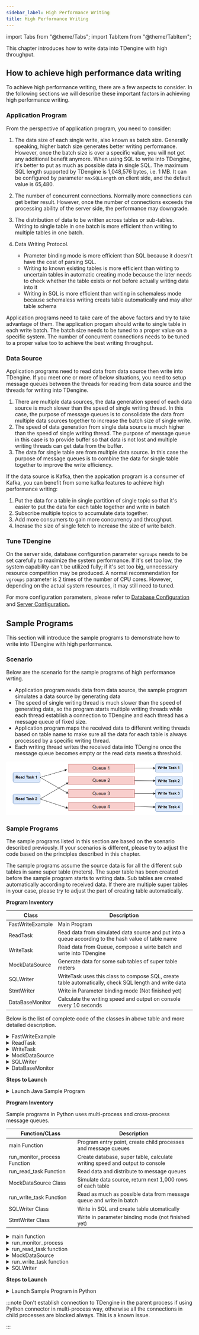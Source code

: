 ```yaml
---
sidebar_label: High Performance Writing
title: High Performance Writing
---
```


import Tabs from "@theme/Tabs";
import TabItem from "@theme/TabItem";

This chapter introduces how to write data into TDengine with high throughput.

## How to achieve high performance data writing

To achieve high performance writing, there are a few aspects to consider. In the following sections we will describe these important factors in achieving high performance writing.

### Application Program

From the perspective of application program, you need to consider:

1. The data size of each single write, also known as batch size. Generally speaking, higher batch size generates better writing performance. However, once the batch size is over a specific value, you will not get any additional benefit anymore. When using SQL to write into TDengine, it's better to put as much as possible data in single SQL. The maximum SQL length supported by TDengine is 1,048,576 bytes, i.e. 1 MB. It can be configured by parameter `maxSQLLength` on client side, and the default value is 65,480.

2. The number of concurrent connections. Normally more connections can get better result. However, once the number of connections exceeds the processing ability of the server side, the performance may downgrade.

3. The distribution of data to be written across tables or sub-tables. Writing to single table in one batch is more efficient than writing to multiple tables in one batch.

4. Data Writing Protocol.
   - Prameter binding mode is more efficient than SQL because it doesn't have the cost of parsing SQL.
   - Writing to known existing tables is more efficient than wirting to uncertain tables in automatic creating mode because the later needs to check whether the table exists or not before actually writing data into it
   - Writing in SQL is more efficient than writing in schemaless mode because schemaless writing creats table automatically and may alter table schema

Application programs need to take care of the above factors and try to take advantage of them. The application progam should write to single table in each write batch. The batch size needs to be tuned to a proper value on a specific system. The number of concurrent connections needs to be tuned to a proper value too to achieve the best writing throughput.

### Data Source

Application programs need to read data from data source then write into TDengine. If you meet one or more of below situations, you need to setup message queues between the threads for reading from data source and the threads for writing into TDengine.

1. There are multiple data sources, the data generation speed of each data source is much slower than the speed of single writing thread. In this case, the purpose of message queues is to consolidate the data from multiple data sources together to increase the batch size of single write.
2. The speed of data generation from single data source is much higher than the speed of single writing thread. The purpose of message queue in this case is to provide buffer so that data is not lost and multiple writing threads can get data from the buffer.
3. The data for single table are from multiple data source. In this case the purpose of message queues is to combine the data for single table together to improve the write efficiency.

If the data source is Kafka, then the appication program is a consumer of Kafka, you can benefit from some kafka features to achieve high performance writing:

1. Put the data for a table in single partition of single topic so that it's easier to put the data for each table together and write in batch
2. Subscribe multiple topics to accumulate data together.
3. Add more consumers to gain more concurrency and throughput.
4. Incrase the size of single fetch to increase the size of write batch.

### Tune TDengine

On the server side, database configuration parameter `vgroups` needs to be set carefully to maximize the system performance. If it's set too low, the system capability can't be utilized fully; if it's set too big, unnecessary resource competition may be produced. A normal recommendation for `vgroups` parameter is 2 times of the number of CPU cores. However, depending on the actual system resources, it may still need to tuned.

For more configuration parameters, please refer to [Database Configuration](../../../taos-sql/database) and [Server Configuration](../../../reference/config)。

## Sample Programs

This section will introduce the sample programs to demonstrate how to write into TDengine with high performance.

### Scenario

Below are the scenario for the sample programs of high performance wrting.

- Application program reads data from data source, the sample program simulates a data source by generating data
- The speed of single writing thread is much slower than the speed of generating data, so the program starts multiple writing threads while each thread establish a connection to TDengine and each thread has a message queue of fixed size.
- Application program maps the received data to different writing threads based on table name to make sure all the data for each table is always processed by a specific writing thread.
- Each writing thread writes the received data into TDengine once the message queue becomes empty or the read data meets a threshold.

![Thread Model of High Performance Writing into TDengine](highvolume.webp)

### Sample Programs

The sample programs listed in this section are based on the scenario described previously. If your scenarios is different, please try to adjust the code based on the principles described in this chapter.

The sample programs assume the source data is for all the different sub tables in same super table (meters). The super table has been created before the sample program starts to writing data. Sub tables are created automatically according to received data. If there are multiple super tables in your case, please try to adjust the part of creating table automatically.

<Tabs defaultValue="java" groupId="lang">
<TabItem label="Java" value="java">

**Program Inventory**

| Class            | Description                                                                                           |
| ---------------- | ----------------------------------------------------------------------------------------------------- |
| FastWriteExample | Main Program                                                                                          |
| ReadTask         | Read data from simulated data source and put into a queue according to the hash value of table name   |
| WriteTask        | Read data from Queue, compose a wirte batch and write into TDengine                                   |
| MockDataSource   | Generate data for some sub tables of super table meters                                               |
| SQLWriter        | WriteTask uses this class to compose SQL, create table automatically, check SQL length and write data |
| StmtWriter       | Write in Parameter binding mode (Not finished yet)                                                    |
| DataBaseMonitor  | Calculate the writing speed and output on console every 10 seconds                                    |

Below is the list of complete code of the classes in above table and more detailed description.

<details>
<summary>FastWriteExample</summary>
The main Program is responsible for:

1. Create message queues
2. Start writing threads
3. Start reading threads
4. Otuput writing speed every 10 seconds

The main program provides 4 parameters for tuning：

1. The number of reading threads, default value is 1
2. The number of writing threads, default alue is 2
3. The total number of tables in the generated data, default value is 1000. These tables are distributed evenly across all writing threads. If the number of tables is very big, it will cost much time to firstly create these tables.
4. The batch size of single write, default value is 3,000

The capacity of message queue also impacts performance and can be tuned by modifying program. Normally it's always better to have a larger message queue. A larger message queue means lower possibility of being blocked when enqueueing and higher throughput. But a larger message queue consumes more memory space. The default value used in the sample programs is already big enoug.

```java
{{#include docs/examples/java/src/main/java/com/taos/example/highvolume/FastWriteExample.java}}
```

</details>

<details>
<summary>ReadTask</summary>

ReadTask reads data from data source. Each ReadTask is associated with a simulated data source, each data source generates data for a group of specific tables, and the data of any table is only generated from a single specific data source.

ReadTask puts data in message queue in blocking mode. That means, the putting operation is blocked if the message queue is full.

```java
{{#include docs/examples/java/src/main/java/com/taos/example/highvolume/ReadTask.java}}
```

</details>

<details>
<summary>WriteTask</summary>

```java
{{#include docs/examples/java/src/main/java/com/taos/example/highvolume/WriteTask.java}}
```

</details>

<details>

<summary>MockDataSource</summary>

```java
{{#include docs/examples/java/src/main/java/com/taos/example/highvolume/MockDataSource.java}}
```

</details>

<details>

<summary>SQLWriter</summary>

SQLWriter class encapsulates the logic of composing SQL and writing data. Please be noted that the tables have not been created before writing, but are created automatically when catching the exception of table doesn't exist. For other exceptions caught, the SQL which caused the exception are logged for you to debug.

```java
{{#include docs/examples/java/src/main/java/com/taos/example/highvolume/SQLWriter.java}}
```

</details>

<details>

<summary>DataBaseMonitor</summary>

```java
{{#include docs/examples/java/src/main/java/com/taos/example/highvolume/DataBaseMonitor.java}}
```

</details>

**Steps to Launch**

<details>
<summary>Launch Java Sample Program</summary>

You need to set environment variable `TDENGINE_JDBC_URL` before launching the program. If TDengine Server is setup on localhost, then the default value for user name, password and port can be used, like below:

```
TDENGINE_JDBC_URL="jdbc:TAOS://localhost:6030?user=root&password=taosdata"
```

**Launch in IDE**

1. Clone TDengine repolitory
   ```
   git clone git@github.com:taosdata/TDengine.git --depth 1
   ```
2. Use IDE to open `docs/examples/java` directory
3. Configure environment variable `TDENGINE_JDBC_URL`, you can also configure it before launching the IDE, if so you can skip this step.
4. Run class `com.taos.example.highvolume.FastWriteExample`

**Launch on server**

If you want to launch the sample program on a remote server, please follow below steps:

1. Package the sample programs. Execute below command under directory `TDengine/docs/examples/java` ：
   ```
   mvn package
   ```
2. Create `examples/java` directory on the server
   ```
   mkdir -p examples/java
   ```
3. Copy dependencies (below commands assume you are working on a local Windows host and try to launch on a remote Linux host)
   - Copy dependent packages
     ```
     scp -r .\target\lib <user>@<host>:~/examples/java
     ```
   - Copy the jar of sample programs
     ```
     scp -r .\target\javaexample-1.0.jar <user>@<host>:~/examples/java
     ```
4. Configure environment variable
   Edit `~/.bash_profile` or `~/.bashrc` and add below:

   ```
   export TDENGINE_JDBC_URL="jdbc:TAOS://localhost:6030?user=root&password=taosdata"
   ```

   If your TDengine server is not deployed on localhost or doesn't use default port, you need to change the above URL to correct value in your environment.

5. Launch the sample program

   ```
   java -classpath lib/*:javaexample-1.0.jar  com.taos.example.highvolume.FastWriteExample <read_thread_count>  <white_thread_count> <total_table_count> <max_batch_size>
   ```

6. The sample program doesn't exit unless you press <kbd>CTRL</kbd> + <kbd>C</kbd> to terminate it.
   Below is the output of running on a server of 16 cores, 64GB memory and SSD hard disk.

   ```
   root@vm85$ java -classpath lib/*:javaexample-1.0.jar  com.taos.example.highvolume.FastWriteExample 2 12
   18:56:35.896 [main] INFO  c.t.e.highvolume.FastWriteExample - readTaskCount=2, writeTaskCount=12 tableCount=1000 maxBatchSize=3000
   18:56:36.011 [WriteThread-0] INFO  c.taos.example.highvolume.WriteTask - started
   18:56:36.015 [WriteThread-0] INFO  c.taos.example.highvolume.SQLWriter - maxSQLLength=1048576
   18:56:36.021 [WriteThread-1] INFO  c.taos.example.highvolume.WriteTask - started
   18:56:36.022 [WriteThread-1] INFO  c.taos.example.highvolume.SQLWriter - maxSQLLength=1048576
   18:56:36.031 [WriteThread-2] INFO  c.taos.example.highvolume.WriteTask - started
   18:56:36.032 [WriteThread-2] INFO  c.taos.example.highvolume.SQLWriter - maxSQLLength=1048576
   18:56:36.041 [WriteThread-3] INFO  c.taos.example.highvolume.WriteTask - started
   18:56:36.042 [WriteThread-3] INFO  c.taos.example.highvolume.SQLWriter - maxSQLLength=1048576
   18:56:36.093 [WriteThread-4] INFO  c.taos.example.highvolume.WriteTask - started
   18:56:36.094 [WriteThread-4] INFO  c.taos.example.highvolume.SQLWriter - maxSQLLength=1048576
   18:56:36.099 [WriteThread-5] INFO  c.taos.example.highvolume.WriteTask - started
   18:56:36.100 [WriteThread-5] INFO  c.taos.example.highvolume.SQLWriter - maxSQLLength=1048576
   18:56:36.100 [WriteThread-6] INFO  c.taos.example.highvolume.WriteTask - started
   18:56:36.101 [WriteThread-6] INFO  c.taos.example.highvolume.SQLWriter - maxSQLLength=1048576
   18:56:36.103 [WriteThread-7] INFO  c.taos.example.highvolume.WriteTask - started
   18:56:36.104 [WriteThread-7] INFO  c.taos.example.highvolume.SQLWriter - maxSQLLength=1048576
   18:56:36.105 [WriteThread-8] INFO  c.taos.example.highvolume.WriteTask - started
   18:56:36.107 [WriteThread-8] INFO  c.taos.example.highvolume.SQLWriter - maxSQLLength=1048576
   18:56:36.108 [WriteThread-9] INFO  c.taos.example.highvolume.WriteTask - started
   18:56:36.109 [WriteThread-9] INFO  c.taos.example.highvolume.SQLWriter - maxSQLLength=1048576
   18:56:36.156 [WriteThread-10] INFO  c.taos.example.highvolume.WriteTask - started
   18:56:36.157 [WriteThread-11] INFO  c.taos.example.highvolume.WriteTask - started
   18:56:36.158 [WriteThread-10] INFO  c.taos.example.highvolume.SQLWriter - maxSQLLength=1048576
   18:56:36.158 [ReadThread-0] INFO  com.taos.example.highvolume.ReadTask - started
   18:56:36.158 [ReadThread-1] INFO  com.taos.example.highvolume.ReadTask - started
   18:56:36.158 [WriteThread-11] INFO  c.taos.example.highvolume.SQLWriter - maxSQLLength=1048576
   18:56:46.369 [main] INFO  c.t.e.highvolume.FastWriteExample - count=18554448 speed=1855444
   18:56:56.946 [main] INFO  c.t.e.highvolume.FastWriteExample - count=39059660 speed=2050521
   18:57:07.322 [main] INFO  c.t.e.highvolume.FastWriteExample - count=59403604 speed=2034394
   18:57:18.032 [main] INFO  c.t.e.highvolume.FastWriteExample - count=80262938 speed=2085933
   18:57:28.432 [main] INFO  c.t.e.highvolume.FastWriteExample - count=101139906 speed=2087696
   18:57:38.921 [main] INFO  c.t.e.highvolume.FastWriteExample - count=121807202 speed=2066729
   18:57:49.375 [main] INFO  c.t.e.highvolume.FastWriteExample - count=142952417 speed=2114521
   18:58:00.689 [main] INFO  c.t.e.highvolume.FastWriteExample - count=163650306 speed=2069788
   18:58:11.646 [main] INFO  c.t.e.highvolume.FastWriteExample - count=185019808 speed=2136950
   ```

</details>

</TabItem>
<TabItem label="Python" value="python">

**Program Inventory**

Sample programs in Python uses multi-process and cross-process message queues.

| Function/CLass               | Description                                                                 |
| ---------------------------- | --------------------------------------------------------------------------- |
| main Function                | Program entry point, create child processes and message queues              |
| run_monitor_process Function | Create database, super table, calculate writing speed and output to console |
| run_read_task Function       | Read data and distribute to message queues                                  |
| MockDataSource Class         | Simulate data source, return next 1,000 rows of each table                  |
| run_write_task Function      | Read as much as possible data from message queue and write in batch         |
| SQLWriter Class              | Write in SQL and create table utomatically                                  |
| StmtWriter Class             | Write in parameter binding mode (not finished yet)                          |

<details>
<summary>main function</summary>

`main` function is responsible for creating message queues and fork child processes, there are 3 kinds of child processes:

1. Monitoring process, initializes database and calculating writing speed
2. Reading process (n), reads data from data source
3. Writing process (m), wirtes data into TDengine

`main` function provides 5 parameters:

1. The number of reading tasks, default value is 1
2. The number of writing tasks, default value is 1
3. The number of tables, default value is 1,000
4. The capacity of message queue, default value is 1,000,000 bytes
5. The batch size in single write, default value is 3000

```python
{{#include docs/examples/python/fast_write_example.py:main}}
```

</details>

<details>
<summary>run_monitor_process</summary>

Monitoring process initilizes database and monitoring writing speed.

```python
{{#include docs/examples/python/fast_write_example.py:monitor}}
```

</details>

<details>

<summary>run_read_task function</summary>

Reading process reads data from other data system and distributes to the message queue allocated for it.

```python
{{#include docs/examples/python/fast_write_example.py:read}}
```

</details>

<details>

<summary>MockDataSource</summary>

Below is the simulated data source, we assume table name exists in each generated data.

```python
{{#include docs/examples/python/mockdatasource.py}}
```

</details>

<details>
<summary>run_write_task function</summary>

Writing process tries to read as much as possible data from message queue and writes in batch.

```python
{{#include docs/examples/python/fast_write_example.py:write}}
```

</details>

<details>

SQLWriter class encapsulates the logic of composing SQL and writing data. Please be noted that the tables have not been created before writing, but are created automatically when catching the exception of table doesn't exist. For other exceptions caught, the SQL which caused the exception are logged for you to debug. This class also checks the SQL length, if the SQL length is closed to `maxSQLLength` the SQL will be executed immediately. To improve writing efficiency, it's better to increase `maxSQLLength` properly.

<summary>SQLWriter</summary>

```python
{{#include docs/examples/python/sql_writer.py}}
```

</details>

**Steps to Launch**

<details>

<summary>Launch Sample Program in Python</summary>

1. Prerequisities

   - TDengine client driver has been installed
   - Python3 has been installed, the the version >= 3.8
   - TDengine Python connector `taospy` has been installed

2. Install faster-fifo to replace python builtin multiprocessing.Queue

   ```
   pip3 install faster-fifo
   ```

3. Click the "Copy" in the above sample programs to copy `fast_write_example.py` 、 `sql_writer.py` and `mockdatasource.py`.

4. Execute the program

   ```
   python3  fast_write_example.py <READ_TASK_COUNT> <WRITE_TASK_COUNT> <TABLE_COUNT> <QUEUE_SIZE> <MAX_BATCH_SIZE>
   ```

   Below is the output of running on a server of 16 cores, 64GB memory and SSD hard disk.

   ```
   root@vm85$ python3 fast_write_example.py  8 8
   2022-07-14 19:13:45,869 [root] - READ_TASK_COUNT=8, WRITE_TASK_COUNT=8, TABLE_COUNT=1000, QUEUE_SIZE=1000000, MAX_BATCH_SIZE=3000
   2022-07-14 19:13:48,882 [root] - WriteTask-0 started with pid 718347
   2022-07-14 19:13:48,883 [root] - WriteTask-1 started with pid 718348
   2022-07-14 19:13:48,884 [root] - WriteTask-2 started with pid 718349
   2022-07-14 19:13:48,884 [root] - WriteTask-3 started with pid 718350
   2022-07-14 19:13:48,885 [root] - WriteTask-4 started with pid 718351
   2022-07-14 19:13:48,885 [root] - WriteTask-5 started with pid 718352
   2022-07-14 19:13:48,886 [root] - WriteTask-6 started with pid 718353
   2022-07-14 19:13:48,886 [root] - WriteTask-7 started with pid 718354
   2022-07-14 19:13:48,887 [root] - ReadTask-0 started with pid 718355
   2022-07-14 19:13:48,888 [root] - ReadTask-1 started with pid 718356
   2022-07-14 19:13:48,889 [root] - ReadTask-2 started with pid 718357
   2022-07-14 19:13:48,889 [root] - ReadTask-3 started with pid 718358
   2022-07-14 19:13:48,890 [root] - ReadTask-4 started with pid 718359
   2022-07-14 19:13:48,891 [root] - ReadTask-5 started with pid 718361
   2022-07-14 19:13:48,892 [root] - ReadTask-6 started with pid 718364
   2022-07-14 19:13:48,893 [root] - ReadTask-7 started with pid 718365
   2022-07-14 19:13:56,042 [DataBaseMonitor] - count=6676310 speed=667631.0
   2022-07-14 19:14:06,196 [DataBaseMonitor] - count=20004310 speed=1332800.0
   2022-07-14 19:14:16,366 [DataBaseMonitor] - count=32290310 speed=1228600.0
   2022-07-14 19:14:26,527 [DataBaseMonitor] - count=44438310 speed=1214800.0
   2022-07-14 19:14:36,673 [DataBaseMonitor] - count=56608310 speed=1217000.0
   2022-07-14 19:14:46,834 [DataBaseMonitor] - count=68757310 speed=1214900.0
   2022-07-14 19:14:57,280 [DataBaseMonitor] - count=80992310 speed=1223500.0
   2022-07-14 19:15:07,689 [DataBaseMonitor] - count=93805310 speed=1281300.0
   2022-07-14 19:15:18,020 [DataBaseMonitor] - count=106111310 speed=1230600.0
   2022-07-14 19:15:28,356 [DataBaseMonitor] - count=118394310 speed=1228300.0
   2022-07-14 19:15:38,690 [DataBaseMonitor] - count=130742310 speed=1234800.0
   2022-07-14 19:15:49,000 [DataBaseMonitor] - count=143051310 speed=1230900.0
   2022-07-14 19:15:59,323 [DataBaseMonitor] - count=155276310 speed=1222500.0
   2022-07-14 19:16:09,649 [DataBaseMonitor] - count=167603310 speed=1232700.0
   2022-07-14 19:16:19,995 [DataBaseMonitor] - count=179976310 speed=1237300.0
   ```

</details>

:::note
Don't establish connection to TDengine in the parent process if using Python connector in multi-process way, otherwise all the connections in child processes are blocked always. This is a known issue.

:::

</TabItem>
</Tabs>
